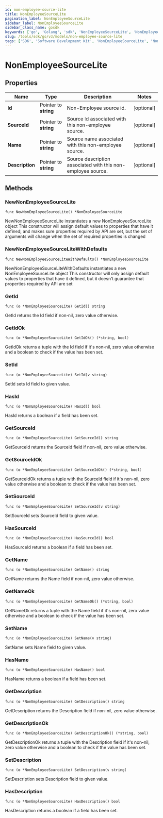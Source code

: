 ```yaml
---
id: non-employee-source-lite
title: NonEmployeeSourceLite
pagination_label: NonEmployeeSourceLite
sidebar_label: NonEmployeeSourceLite
sidebar_class_name: gosdk
keywords: ['go', 'Golang', 'sdk', 'NonEmployeeSourceLite', 'NonEmployeeSourceLite'] 
slug: /tools/sdk/go/v3/models/non-employee-source-lite
tags: ['SDK', 'Software Development Kit', 'NonEmployeeSourceLite', 'NonEmployeeSourceLite']
---
```


# NonEmployeeSourceLite

## Properties

Name | Type | Description | Notes
------------ | ------------- | ------------- | -------------
**Id** | Pointer to **string** | Non-Employee source id. | [optional] 
**SourceId** | Pointer to **string** | Source Id associated with this non-employee source. | [optional] 
**Name** | Pointer to **string** | Source name associated with this non-employee source. | [optional] 
**Description** | Pointer to **string** | Source description associated with this non-employee source. | [optional] 

## Methods

### NewNonEmployeeSourceLite

`func NewNonEmployeeSourceLite() *NonEmployeeSourceLite`

NewNonEmployeeSourceLite instantiates a new NonEmployeeSourceLite object
This constructor will assign default values to properties that have it defined,
and makes sure properties required by API are set, but the set of arguments
will change when the set of required properties is changed

### NewNonEmployeeSourceLiteWithDefaults

`func NewNonEmployeeSourceLiteWithDefaults() *NonEmployeeSourceLite`

NewNonEmployeeSourceLiteWithDefaults instantiates a new NonEmployeeSourceLite object
This constructor will only assign default values to properties that have it defined,
but it doesn't guarantee that properties required by API are set

### GetId

`func (o *NonEmployeeSourceLite) GetId() string`

GetId returns the Id field if non-nil, zero value otherwise.

### GetIdOk

`func (o *NonEmployeeSourceLite) GetIdOk() (*string, bool)`

GetIdOk returns a tuple with the Id field if it's non-nil, zero value otherwise
and a boolean to check if the value has been set.

### SetId

`func (o *NonEmployeeSourceLite) SetId(v string)`

SetId sets Id field to given value.

### HasId

`func (o *NonEmployeeSourceLite) HasId() bool`

HasId returns a boolean if a field has been set.

### GetSourceId

`func (o *NonEmployeeSourceLite) GetSourceId() string`

GetSourceId returns the SourceId field if non-nil, zero value otherwise.

### GetSourceIdOk

`func (o *NonEmployeeSourceLite) GetSourceIdOk() (*string, bool)`

GetSourceIdOk returns a tuple with the SourceId field if it's non-nil, zero value otherwise
and a boolean to check if the value has been set.

### SetSourceId

`func (o *NonEmployeeSourceLite) SetSourceId(v string)`

SetSourceId sets SourceId field to given value.

### HasSourceId

`func (o *NonEmployeeSourceLite) HasSourceId() bool`

HasSourceId returns a boolean if a field has been set.

### GetName

`func (o *NonEmployeeSourceLite) GetName() string`

GetName returns the Name field if non-nil, zero value otherwise.

### GetNameOk

`func (o *NonEmployeeSourceLite) GetNameOk() (*string, bool)`

GetNameOk returns a tuple with the Name field if it's non-nil, zero value otherwise
and a boolean to check if the value has been set.

### SetName

`func (o *NonEmployeeSourceLite) SetName(v string)`

SetName sets Name field to given value.

### HasName

`func (o *NonEmployeeSourceLite) HasName() bool`

HasName returns a boolean if a field has been set.

### GetDescription

`func (o *NonEmployeeSourceLite) GetDescription() string`

GetDescription returns the Description field if non-nil, zero value otherwise.

### GetDescriptionOk

`func (o *NonEmployeeSourceLite) GetDescriptionOk() (*string, bool)`

GetDescriptionOk returns a tuple with the Description field if it's non-nil, zero value otherwise
and a boolean to check if the value has been set.

### SetDescription

`func (o *NonEmployeeSourceLite) SetDescription(v string)`

SetDescription sets Description field to given value.

### HasDescription

`func (o *NonEmployeeSourceLite) HasDescription() bool`

HasDescription returns a boolean if a field has been set.



